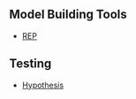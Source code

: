 ## Model Building Tools
- [REP](http://yandex.github.io/rep/index.html)


## Testing
- [Hypothesis](https://hypothesis.readthedocs.io/en/latest/index.html)
